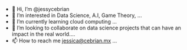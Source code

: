 - 👋 Hi, I’m @jessycebrian
- 👀 I’m interested in Data Science, A.I, Game Theory, ...
- 🌱 I’m currently learning cloud computing ...
- 💞️ I’m looking to collaborate on data science projects that can have an impact in the real world....
- 📫 How to reach me jessica@cebrian.mx ...

<!---
jessycebrian/jessycebrian is a ✨ special ✨ repository because its `README.md` (this file) appears on your GitHub profile.
You can click the Preview link to take a look at your changes.
--->
